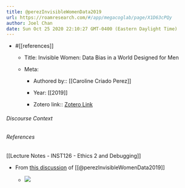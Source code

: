 ```yaml
---
title: @perezInvisibleWomenData2019
url: https://roamresearch.com/#/app/megacoglab/page/X1D63cPQy
author: Joel Chan
date: Sun Oct 25 2020 22:10:27 GMT-0400 (Eastern Daylight Time)
---
```


- #[[references]]

    - Title: Invisible Women: Data Bias in a World Designed for Men

    - Meta:

        - Authored by:: [[Caroline Criado Perez]]

        - Year: [[2019]]

        - Zotero link:: [Zotero Link](zotero://select/items/1_WBDZLUHF)

###### Discourse Context



###### References

[[Lecture Notes - INST126 - Ethics 2 and Debugging]]

- From [this discussion](https://www.evoke.org/articles/july-2019/data-driven/deep_dives/the-dangers-of-gender-bias-in-design) of [[@perezInvisibleWomenData2019]]

    - ![](https://firebasestorage.googleapis.com/v0/b/firescript-577a2.appspot.com/o/imgs%2Fapp%2Fmegacoglab%2FGpE0HwasHE.png?alt=media&token=5c33d273-bd35-4a37-9c69-37ac5f4b8c9a)
